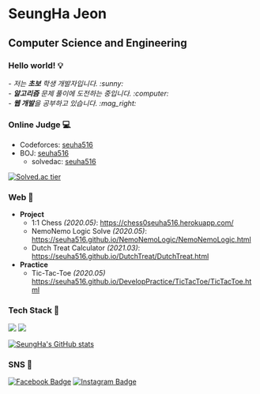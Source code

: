 # SeungHa Jeon

## Computer Science and Engineering
### Hello world! :bulb:


<p>
  <em>
    - 저는 <b>초보</b> 학생 개발자입니다. :sunny: <br>
    - <b>알고리즘</b> 문제 풀이에 도전하는 중입니다. :computer: <br>
    - <b>웹 개발</b>을 공부하고 있습니다. :mag_right:
  </em>  
</p>


### Online Judge 💻
* Codeforces: [seuha516](https://codeforces.com/profile/seuha516)  
* BOJ: [seuha516](http://icpc.me/seuha516)
  * solvedac: [seuha516](https://solved.ac/profile/seuha516)  
 
[![Solved.ac tier](http://mazassumnida.wtf/api/v2/generate_badge?boj=seuha516)](https://solved.ac/seuha516)  


### Web :memo:
* <b>Project</b>
  * 1:1 Chess *(2020.05)*: https://chess0seuha516.herokuapp.com/
  * NemoNemo Logic Solve *(2020.05)*: https://seuha516.github.io/NemoNemoLogic/NemoNemoLogic.html
  * Dutch Treat Calculator *(2021.03)*: https://seuha516.github.io/DutchTreat/DutchTreat.html
* <b>Practice</b>
  * Tic-Tac-Toe *(2020.05)* https://seuha516.github.io/DevelopPractice/TicTacToe/TicTacToe.html

### Tech Stack :crescent_moon:
<img src="https://img.shields.io/badge/C++--C44242?style=flat-square&logo=C%2B%2B&logoColor=white"/></a>
<img src="https://img.shields.io/badge/Python-3766AB?style=flat-square&logo=Python&logoColor=white"/></a> 

[![SeungHa's GitHub stats](https://github-readme-stats.vercel.app/api?username=seuha516)](https://github.com/anuraghazra/github-readme-stats)


### SNS :rocket:
[![Facebook Badge](https://img.shields.io/badge/-Facebook-1877f2?style=flat-square&logo=facebook&logoColor=white&link=https://www.facebook.com/seuha516)](https://www.facebook.com/seuha516) 
[![Instagram Badge](https://img.shields.io/badge/-Instagram-dd2a7b?style=flat-square&logo=instagram&logoColor=white&link=https://www.instagram.com/jeon.seungha/)](https://www.instagram.com/jeon.seungha/) 


